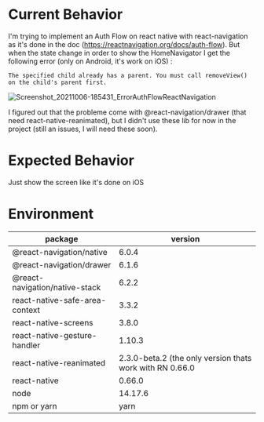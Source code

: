 # Current Behavior
I'm trying to implement an Auth Flow on react native with react-navigation as it's done in the doc (https://reactnavigation.org/docs/auth-flow). But when the state change in order to show the HomeNavigator I get the following error (only on Android, it's work on iOS) :
```
The specified child already has a parent. You must call removeView() on the child's parent first.
```

![Screenshot_20211006-185431_ErrorAuthFlowReactNavigation](https://user-images.githubusercontent.com/42834229/136250425-1f4dbe40-7533-4969-b53e-3b5b26da72c0.jpg)

I figured out that the probleme come with @react-navigation/drawer (that need react-native-reanimated), but I didn't use these lib for now in the project (still an issues, I will need these soon).

# Expected Behavior
Just show the screen like it's done on iOS

# Environment
| package                                | version |
| -------------------------------------- | ------- |
| @react-navigation/native               | 6.0.4
| @react-navigation/drawer               | 6.1.6
| @react-navigation/native-stack         | 6.2.2
| react-native-safe-area-context         | 3.3.2
| react-native-screens                   | 3.8.0
| react-native-gesture-handler           | 1.10.3
| react-native-reanimated                |  2.3.0-beta.2 (the only version thats work with RN 0.66.0
| react-native                           | 0.66.0
| node                                   | 14.17.6
| npm or yarn                            | yarn
